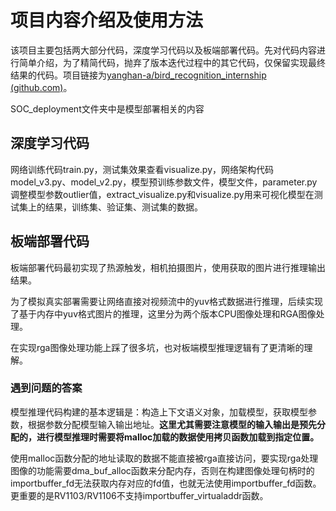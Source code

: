 # 项目内容介绍及使用方法

该项目主要包括两大部分代码，深度学习代码以及板端部署代码。先对代码内容进行简单介绍，为了精简代码，抛弃了版本迭代过程中的其它代码，仅保留实现最终结果的代码。项目链接为[yanghan-a/bird_recognition_internship (github.com)](https://github.com/yanghan-a/bird_recognition_internship)。

SOC_deployment文件夹中是模型部署相关的内容

## 深度学习代码

网络训练代码train.py，测试集效果查看visualize.py，网络架构代码model_v3.py、model_v2.py，模型预训练参数文件，模型文件，parameter.py调整模型参数outlier值，extract_visualize.py和visualize.py用来可视化模型在测试集上的结果，训练集、验证集、测试集的数据。

## 板端部署代码

板端部署代码最初实现了热源触发，相机拍摄图片，使用获取的图片进行推理输出结果。

为了模拟真实部署需要让网络直接对视频流中的yuv格式数据进行推理，后续实现了基于内存中yuv格式图片的推理，这里分为两个版本CPU图像处理和RGA图像处理。

在实现rga图像处理功能上踩了很多坑，也对板端模型推理逻辑有了更清晰的理解。

### 遇到问题的答案

模型推理代码构建的基本逻辑是：构造上下文语义对象，加载模型，获取模型参数，根据参数分配模型输入输出地址。**这里尤其需要注意模型的输入输出是预先分配的，进行模型推理时需要将malloc加载的数据使用拷贝函数加载到指定位置。**

使用malloc函数分配的地址读取的数据不能直接被rga直接访问，要实现rga处理图像的功能需要dma_buf_alloc函数来分配内存，否则在构建图像处理句柄时的importbuffer_fd无法获取内存对应的fd值，也就无法使用importbuffer_fd函数。更重要的是RV1103/RV1106不支持importbuffer_virtualaddr函数。

